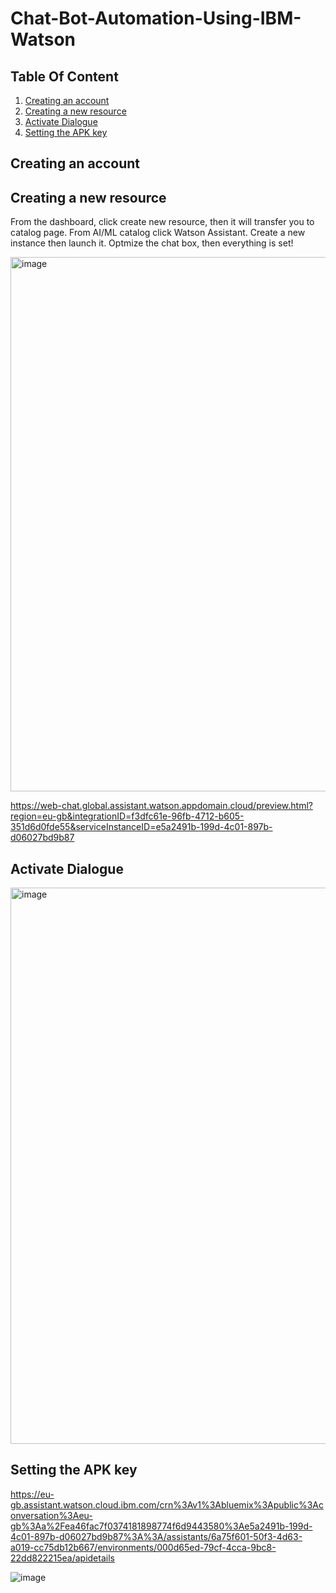 # Chat-Bot-Automation-Using-IBM-Watson




 

## Table Of Content
1. [Creating an account](#Creating-an-account)
2. [Creating a new resource](#Creating-a-new-recourse)
3. [Activate Dialogue](#Activate-Dialogue)
4. [Setting the APK key](#Setting-the-APK-key)

## Creating an account


## Creating a new resource

From the dashboard, click create new resource, then it will transfer you to catalog page. From AI/ML catalog click Watson Assistant.
Create a new instance then launch it. Optmize the chat box, then everything is set!


<img width="855" alt="image" src="https://user-images.githubusercontent.com/63984422/188336608-fd92ebbf-425e-4b97-b87d-531e56d9285c.png">

https://web-chat.global.assistant.watson.appdomain.cloud/preview.html?region=eu-gb&integrationID=f3dfc61e-96fb-4712-b605-351d6d0fde55&serviceInstanceID=e5a2491b-199d-4c01-897b-d06027bd9b87


## Activate Dialogue

<img width="890" alt="image" src="https://user-images.githubusercontent.com/63984422/188336901-775f0c8a-43c1-4a1c-b438-875c2aa3ed5b.png">



## Setting the APK key
https://eu-gb.assistant.watson.cloud.ibm.com/crn%3Av1%3Abluemix%3Apublic%3Aconversation%3Aeu-gb%3Aa%2Fea46fac7f0374181898774f6d9443580%3Ae5a2491b-199d-4c01-897b-d06027bd9b87%3A%3A/assistants/6a75f601-50f3-4d63-a019-cc75db12b667/environments/000d65ed-79cf-4cca-9bc8-22dd822215ea/apidetails

![image](https://user-images.githubusercontent.com/63984422/196562233-b6e6af46-fa9d-4ddb-a420-9bee9c7ada13.png)
